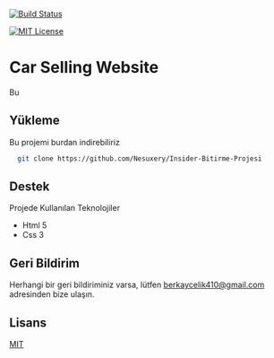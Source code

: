
[![Build Status](https://github.com/ytdl-org/youtube-dl/workflows/CI/badge.svg)](https://github.com/ytdl-org/youtube-dl/actions?query=workflow%3ACI)

[![MIT License](https://img.shields.io/badge/License-MIT-green.svg)](https://choosealicense.com/licenses/mit/)

# Car Selling Website

Bu 

## Yükleme 

Bu projemi burdan indirebiliriz

```bash 
  git clone https://github.com/Nesuxery/Insider-Bitirme-Projesi
```
    
## Destek

Projede Kullanılan Teknolojiler
- Html 5
- Css 3

  
## Geri Bildirim

Herhangi bir geri bildiriminiz varsa, lütfen berkaycelik410@gmail.com adresinden bize ulaşın.

  
## Lisans

[MIT](https://choosealicense.com/licenses/mit/)

  
